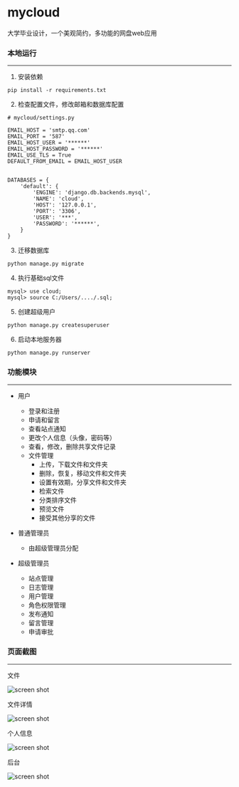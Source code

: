 # mycloud
大学毕业设计，一个美观简约，多功能的网盘web应用

### 本地运行
___
1. 安装依赖
```
pip install -r requirements.txt
```
2. 检查配置文件，修改邮箱和数据库配置
```
# mycloud/settings.py

EMAIL_HOST = 'smtp.qq.com'
EMAIL_PORT = '587'
EMAIL_HOST_USER = '******'
EMAIL_HOST_PASSWORD = '******'
EMAIL_USE_TLS = True
DEFAULT_FROM_EMAIL = EMAIL_HOST_USER


DATABASES = {
    'default': {
        'ENGINE': 'django.db.backends.mysql',
        'NAME': 'cloud',
        'HOST': '127.0.0.1',
        'PORT': '3306',
        'USER': '***',
        'PASSWORD': '******',
    }
}
```
3. 迁移数据库
```
python manage.py migrate
```
4. 执行基础sql文件
```
mysql> use cloud;
mysql> source C:/Users/..../.sql; 
```
5. 创建超级用户
```
python manage.py createsuperuser
```
6. 启动本地服务器
```
python manage.py runserver
```
### 功能模块
___
- 用户 
  - 登录和注册
  - 申请和留言 
  - 查看站点通知
  - 更改个人信息（头像，密码等）
  - 查看，修改，删除共享文件记录
  - 文件管理
    - 上传，下载文件和文件夹
    - 删除，恢复，移动文件和文件夹
    - 设置有效期，分享文件和文件夹
    - 检索文件
    - 分类排序文件
    - 预览文件
    - 接受其他分享的文件

- 普通管理员
  - 由超级管理员分配

- 超级管理员
  - 站点管理
  - 日志管理
  - 用户管理
  - 角色权限管理 
  - 发布通知
  - 留言管理
  - 申请审批

### 页面截图
___

文件  

![screen shot](https://raw.githubusercontent.com/wil-wu/mycloud/master/screenshots/storage.jpeg)  

文件详情  

![screen shot](https://raw.githubusercontent.com/wil-wu/mycloud/master/screenshots/audio.jpeg)  

个人信息  

![screen shot](https://raw.githubusercontent.com/wil-wu/mycloud/master/screenshots/profile.jpeg)  

后台  

![screen shot](https://raw.githubusercontent.com/wil-wu/mycloud/master/screenshots/admin.jpeg)